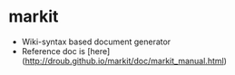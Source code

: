 markit
======

* Wiki-syntax based document generator
* Reference doc is [here] (http://droub.github.io/markit/doc/markit_manual.html)


